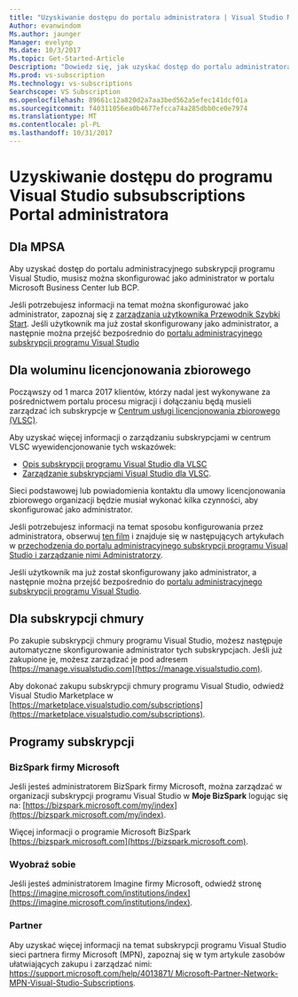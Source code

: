```yaml
---
title: "Uzyskiwanie dostępu do portalu administratora | Visual Studio Marketplace"
Author: evanwindom
Ms.author: jaunger
Manager: evelynp
Ms.date: 10/3/2017
Ms.topic: Get-Started-Article
Description: "Dowiedz się, jak uzyskać dostęp do portalu administratora"
Ms.prod: vs-subscription
Ms.technology: vs-subscriptions
Searchscope: VS Subscription
ms.openlocfilehash: 89661c12a820d2a7aa3bed562a5efec141dcf01a
ms.sourcegitcommit: f40311056ea0b4677efcca74a285dbb0ce0e7974
ms.translationtype: MT
ms.contentlocale: pl-PL
ms.lasthandoff: 10/31/2017
---
```

# <a name="accessing-the-visual-studio-subsubscriptions-administrator-portal"></a>Uzyskiwanie dostępu do programu Visual Studio subsubscriptions Portal administratora
## <a name="for-mpsa"></a>Dla MPSA
Aby uzyskać dostęp do portalu administracyjnego subskrypcji programu Visual Studio, musisz można skonfigurować jako administrator w portalu Microsoft Business Center lub BCP. 

Jeśli potrzebujesz informacji na temat można skonfigurować jako administrator, zapoznaj się z [zarządzania użytkownika Przewodnik Szybki Start](https://mvlc.blob.core.windows.net/en-us/MVLC_QS_Manage_Users.pdf). Jeśli użytkownik ma już został skonfigurowany jako administrator, a następnie można przejść bezpośrednio do [portalu administracyjnego subskrypcji programu Visual Studio](https://manage.visualstudio.com)

## <a name="for-volume-licensing-vl"></a>Dla woluminu licencjonowania zbiorowego
Począwszy od 1 marca 2017 klientów, którzy nadal jest wykonywane za pośrednictwem portalu procesu migracji i dołączaniu będą musieli zarządzać ich subskrypcje w [Centrum usługi licencjonowania zbiorowego (VLSC)](https://www.microsoft.com/Licensing/servicecenter/default.aspx). 

Aby uzyskać więcej informacji o zarządzaniu subskrypcjami w centrum VLSC wyewidencjonowanie tych wskazówek:
- [Opis subskrypcji programu Visual Studio dla VLSC](https://www.visualstudio.com/wp-content/uploads/2016/11/Understanding-Visual-Studio-Subscriptions-Administration-Guide-for-VLSC.pdf)  
- [Zarządzanie subskrypcjami Visual Studio dla VLSC](https://www.visualstudio.com/wp-content/uploads/2016/11/Managing-Visual-Studio-Subscriptions-Administration-Guide-for-VLSC.pdf). 

Sieci podstawowej lub powiadomienia kontaktu dla umowy licencjonowania zbiorowego organizacji będzie musiał wykonać kilka czynności, aby skonfigurować jako administrator. 

Jeśli potrzebujesz informacji na temat sposobu konfigurowania przez administratora, obserwuj [ten film](https://channel9.msdn.com/Series/Visual-Studio-Subscriptions-Administration/Onboarding-your-organization-to-the-new-Visual-Studio-Subscription-Administration-Portal-and-setting) i znajduje się w następujących artykułach w [przechodzenia do portalu administracyjnego subskrypcji programu Visual Studio i zarządzanie nimi Administratorzy](https://go.microsoft.com/fwlink/?linkid=839391). 

Jeśli użytkownik ma już został skonfigurowany jako administrator, a następnie można przejść bezpośrednio do [portalu administracyjnego subskrypcji programu Visual Studio](https://manage.visualstudio.com).

## <a name="for-cloud-subscriptions"></a>Dla subskrypcji chmury
Po zakupie subskrypcji chmury programu Visual Studio, możesz następuje automatyczne skonfigurowanie administrator tych subskrypcjach.  Jeśli już zakupione je, możesz zarządzać je pod adresem [https://manage.visualstudio.com](https://manage.visualstudio.com).

Aby dokonać zakupu subskrypcji chmury programu Visual Studio, odwiedź Visual Studio Marketplace w [https://marketplace.visualstudio.com/subscriptions](https://marketplace.visualstudio.com/subscriptions).


## <a name="for-programs-subscriptions"></a>Programy subskrypcji

### <a name="microsoft-bizspark"></a>BizSpark firmy Microsoft
Jeśli jesteś administratorem BizSpark firmy Microsoft, można zarządzać w organizacji subskrypcji programu Visual Studio w **Moje BizSpark** logując się na: [https://bizspark.microsoft.com/my/index](https://bizspark.microsoft.com/my/index).

Więcej informacji o programie Microsoft BizSpark [https://bizspark.microsoft.com](https://bizspark.microsoft.com).


### <a name="imagine"></a>Wyobraź sobie
Jeśli jesteś administratorem Imagine firmy Microsoft, odwiedź stronę [https://imagine.microsoft.com/institutions/index](https://imagine.microsoft.com/institutions/index).


### <a name="partner"></a>Partner
Aby uzyskać więcej informacji na temat subskrypcji programu Visual Studio sieci partnera firmy Microsoft (MPN), zapoznaj się w tym artykule zasobów ułatwiających zakupu i zarządzać nimi: [https://support.microsoft.com/help/4013871/ Microsoft-Partner-Network-MPN-Visual-Studio-Subscriptions](https://support.microsoft.com/help/4013871/microsoft-partner-network-mpn-visual-studio-subscriptions).